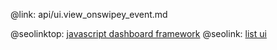 @link: api/ui.view_onswipey_event.md

@seolinktop: [javascript dashboard framework](https://webix.com)
@seolink: [list ui](https://webix.com/widget/list/)